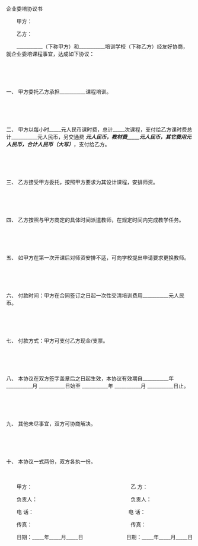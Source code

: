 



企业委培协议书



 

　　甲方：

　　乙方：　　

　　___________（下称甲方）和___________培训学校（下称乙方）经友好协商，就企业委培课程事宜，达成如下协议：

　　

　　

一、
甲方委托乙方承担___________课程培训。

　　

　　

二、
甲方以每小时_____元人民币课时费，总计_____次课程，支付给乙方课时费总计___________元人民币，另交通费 ___________元人民币，教材费_____元人民币，其它费用元人民币，合计人民币（大写）___________，支付给乙方。

　　

　　

三、
乙方接受甲方委托，按照甲方要求为其设计课程，安排师资。

　　

　　

四、
乙方按照与甲方商定的具体时间派遣教师，在规定时间内完成教学任务。

　　

　　

五、
如甲方在第一次开课后对师资安排不适，可向学校提出申请要求更换教师。

　　

　　

六、
付款时间：甲方在合同签订之日起一次性交清培训费用___________元人民币。

　　

　　

七、
付款方式：甲方可支付乙方现金/支票。

　　

　　

八、
本协议在双方签字盖章后之日起生效，本协议有效期自___________年 ___________月 ___________日始至 ___________年 ___________月 ___________日止。

　　

　　

九、
其他未尽事宜，双方可协商解决。

　　

　　

十、
本协议一式两份，双方各执一份。　　

　　

　　甲方：　　　　　　　　　　　　　　　　　　　乙 方：

　　负责人：　　　　　　　　　　　　　　　　　　负责人：

　　电 话：　　　　　　　　　　　　　　　　　　 电 话：

　　传真：　　　　　　　　　　　　　　　　　　　传真：

　　日期：_____年_____月_____日　　　　　　　　 日期：_____年_____月_____日
